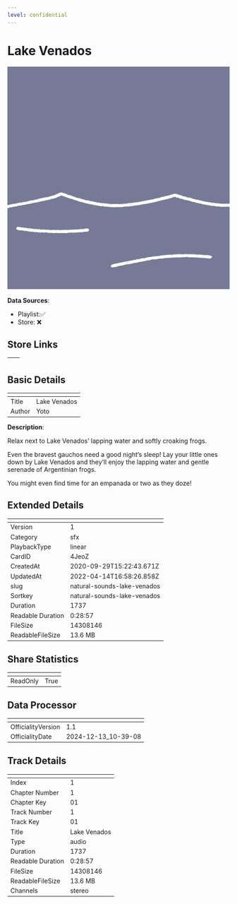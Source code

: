 ```yaml
---
level: confidential
---
```

# Lake Venados

![card_[4JeoZ].png](../../img/cards/card_[4JeoZ].png)

**Data Sources**: 

- Playlist:✅
- Store: ❌


## Store Links

| <!-- --> | <!-- --> |
| - | - |


## Basic Details

| <!-- --> | <!-- --> |
| - | - |
| Title | Lake Venados |
| Author | Yoto |

**Description**:

Relax next to Lake Venados’ lapping water and softly croaking frogs. 

Even the bravest gauchos need a good night’s sleep! Lay your little ones down by Lake Venados and they’ll enjoy the lapping water and gentle serenade of Argentinian frogs. 

You might even find time for an empanada or two as they doze!



## Extended Details

| <!-- --> | <!-- --> |
| - | - |
| Version | 1 |
| Category | sfx |
| PlaybackType | linear |
| CardID | 4JeoZ |
| CreatedAt | 2020-09-29T15:22:43.671Z |
| UpdatedAt | 2022-04-14T16:58:26.858Z |
| slug | natural-sounds-lake-venados |
| Sortkey | natural-sounds-lake-venados |
| Duration | 1737 |
| Readable Duration | 0:28:57 |
| FileSize | 14308146 |
| ReadableFileSize | 13.6 MB |


## Share Statistics

| <!-- --> | <!-- --> |
| - | - |
| ReadOnly | True |


## Data Processor

| <!-- --> | <!-- --> |
| - | - |
| OfficialityVersion | 1.1
| OfficialityDate | 2024-12-13_10-39-08


## Track Details

| <!-- --> | <!-- --> |
| - | - |
| Index | 1 |
| Chapter Number | 1 |
| Chapter Key | 01 |
| Track Number | 1 |
| Track Key | 01 |
| Title | Lake Venados |
| Type | audio |
| Duration | 1737 |
| Readable Duration | 0:28:57 |
| FileSize | 14308146 |
| ReadableFileSize | 13.6 MB |
| Channels | stereo |

